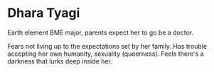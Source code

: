 # Dhara Tyagi

Earth element
BME major, parents expect her to go be a doctor.

Fears not living up to the expectations set by her family.
Has trouble accepting her own humanity, sexuality (queerness).
Feels there's a darkness that lurks deep inside her.
